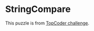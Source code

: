 # StringCompare

This puzzle is from [TopCoder challenge](https://community.topcoder.com/stat?c=problem_statement&pm=3532&rd=6516).



